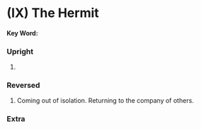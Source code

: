 # (IX) The Hermit

#### Key Word:


### Upright

1) 


### Reversed

1) Coming out of isolation. Returning to the company of others.


### Extra

